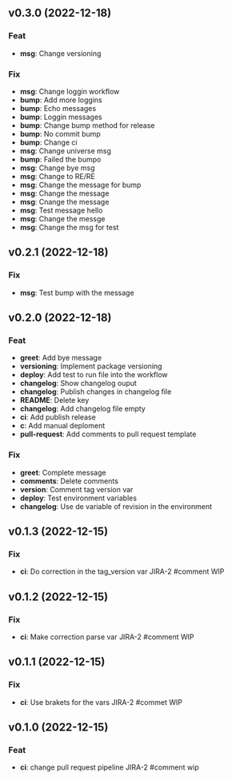 ## v0.3.0 (2022-12-18)

### Feat

- **msg**: Change versioning

### Fix

- **msg**: Change loggin workflow
- **bump**: Add more loggins
- **bump**: Echo messages
- **bump**: Loggin messages
- **bump**: Change bump method for release
- **bump**: No commit bump
- **bump**: Change ci
- **msg**: Change universe msg
- **bump**: Failed the bumpo
- **msg**: Change bye msg
- **msg**: Change to RE/RE
- **msg**: Change the message for bump
- **msg**: Change the message
- **msg**: Cnange the message
- **msg**: Test message hello
- **msg**: Change the messge
- **msg**: Change the msg for test

## v0.2.1 (2022-12-18)

### Fix

- **msg**: Test bump with the message

## v0.2.0 (2022-12-18)

### Feat

- **greet**: Add bye message
- **versioning**: Implement package versioning
- **deploy**: Add test to run file into the workflow
- **changelog**: Show changelog ouput
- **changelog**: Publish changes in changelog file
- **README**: Delete key
- **changelog**: Add changelog file empty
- **ci**: Add publish release
- **c**: Add manual deploment
- **pull-request**: Add comments to pull request template

### Fix

- **greet**: Complete message
- **comments**: Delete comments
- **version**: Comment tag version var
- **deploy**: Test environment variables
- **changelog**: Use de variable of revision in the environment

## v0.1.3 (2022-12-15)

### Fix

- **ci**: Do correction in the tag_version var JIRA-2 #comment WIP

## v0.1.2 (2022-12-15)

### Fix

- **ci**: Make correction parse var JIRA-2 #comment WIP

## v0.1.1 (2022-12-15)

### Fix

- **ci**: Use brakets for the vars JIRA-2 #commet WIP

## v0.1.0 (2022-12-15)

### Feat

- **ci**: change pull request pipeline JIRA-2 #comment wip
